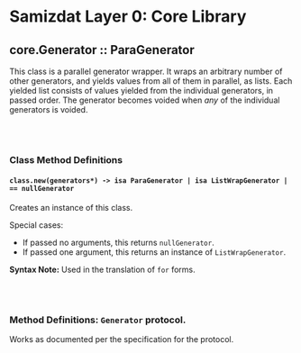 Samizdat Layer 0: Core Library
==============================

core.Generator :: ParaGenerator
-------------------------------

This class is a parallel generator wrapper. It wraps an arbitrary number of
other generators, and yields values from all of them in parallel, as lists.
Each yielded list consists of values yielded from the individual generators,
in passed order. The generator becomes voided when *any* of the individual
generators is voided.


<br><br>
### Class Method Definitions

#### `class.new(generators*) -> isa ParaGenerator | isa ListWrapGenerator | == nullGenerator`

Creates an instance of this class.

Special cases:
* If passed no arguments, this returns `nullGenerator`.
* If passed one argument, this returns an instance of `ListWrapGenerator`.

**Syntax Note:** Used in the translation of `for` forms.

<br><br>
### Method Definitions: `Generator` protocol.

Works as documented per the specification for the protocol.
